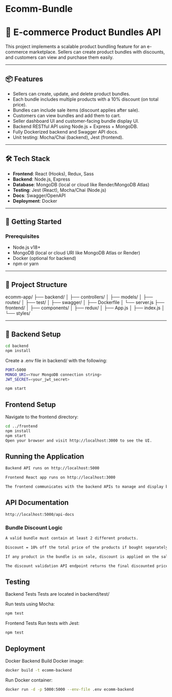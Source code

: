 # Ecomm-Bundle
# 🛒 E-commerce Product Bundles API

This project implements a scalable product bundling feature for an e-commerce marketplace. Sellers can create product bundles with discounts, and customers can view and purchase them easily.

---

## 📦 Features

- Sellers can create, update, and delete product bundles.
- Each bundle includes multiple products with a 10% discount (on total price).
- Bundles can include sale items (discount applies after sale).
- Customers can view bundles and add them to cart.
- Seller dashboard UI and customer-facing bundle display UI.
- Backend RESTful API using Node.js + Express + MongoDB.
- Fully Dockerized backend and Swagger API docs.
- Unit testing: Mocha/Chai (backend), Jest (frontend).

---

## 🛠️ Tech Stack

- **Frontend**: React (Hooks), Redux, Sass
- **Backend**: Node.js, Express
- **Database**: MongoDB (local or cloud like Render/MongoDB Atlas)
- **Testing**: Jest (React), Mocha/Chai (Node.js)
- **Docs**: Swagger/OpenAPI
- **Deployment**: Docker

---

## 🚀 Getting Started

### Prerequisites

- Node.js v18+
- MongoDB (local or cloud URI like MongoDB Atlas or Render)
- Docker (optional for backend)
- npm or yarn

---

## 📁 Project Structure

ecomm-app/
├── backend/
│ ├── controllers/
│ ├── models/
│ ├── routes/
│ ├── test/
│ ├── swagger/
│ ├── Dockerfile
│ └── server.js
├── frontend/
│ ├── components/
│ ├── redux/
│ ├── App.js
│ ├── index.js
│ └── styles/



---

## 🔧 Backend Setup

```bash
cd backend
npm install
```


Create a .env file in backend/ with the following:
```bash
PORT=5000
MONGO_URI=<Your MongoDB connection string>
JWT_SECRET=<your_jwt_secret>
```

```bash
npm start
```

## Frontend Setup

Navigate to the frontend directory:
```bash
cd ../frontend
npm install
npm start
Open your browser and visit http://localhost:3000 to see the UI.
```

## Running the Application
```bash
Backend API runs on http://localhost:5000

Frontend React app runs on http://localhost:3000

The frontend communicates with the backend APIs to manage and display bundles.
```
## API Documentation
```bash
http://localhost:5000/api-docs
```

### Bundle Discount Logic
```bash
A valid bundle must contain at least 2 different products.

Discount = 10% off the total price of the products if bought separately.

If any product in the bundle is on sale, discount is applied on the sale price.

The discount validation API endpoint returns the final discounted price.

```


## Testing
Backend Tests
Tests are located in backend/test/

Run tests using Mocha:
```bash
npm test
```

Frontend Tests
Run tests with Jest:
```bash
npm test
```
## Deployment
Docker Backend
Build Docker image:
```bash
docker build -t ecomm-backend
```

Run Docker container:
```bash
docker run -d -p 5000:5000 --env-file .env ecomm-backend
```


